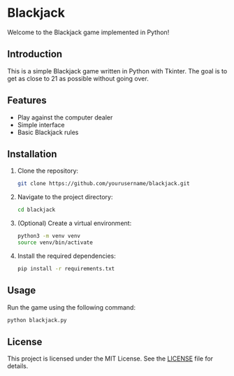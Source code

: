 # Blackjack

Welcome to the Blackjack game implemented in Python!


## Introduction
This is a simple Blackjack game written in Python with Tkinter. The goal is to get as close to 21 as possible without going over.

## Features
- Play against the computer dealer
- Simple interface
- Basic Blackjack rules

## Installation
1. Clone the repository:
    ```sh
    git clone https://github.com/yourusername/blackjack.git
    ```
2. Navigate to the project directory:
    ```sh
    cd blackjack
    ```
3. (Optional) Create a virtual environment:
    ```sh
    python3 -m venv venv
    source venv/bin/activate
    ```
4. Install the required dependencies:
    ```sh
    pip install -r requirements.txt
    ```

## Usage
Run the game using the following command:
```sh
python blackjack.py
```

## License
This project is licensed under the MIT License. See the [LICENSE](LICENSE) file for details.
